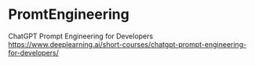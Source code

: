 # PromtEngineering
ChatGPT Prompt Engineering for Developers
https://www.deeplearning.ai/short-courses/chatgpt-prompt-engineering-for-developers/
